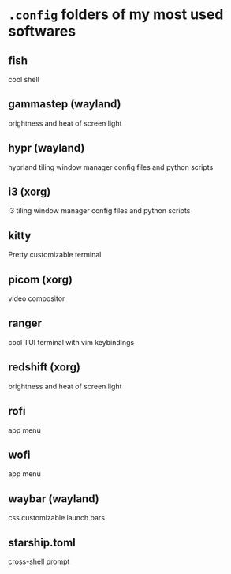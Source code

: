 # `.config` folders of my most used softwares
## fish
cool shell
## gammastep (wayland)
brightness and heat of screen light
## hypr (wayland)
hyprland tiling window manager config files and python scripts
## i3 (xorg)
i3 tiling window manager config files and python scripts
## kitty
Pretty customizable terminal
## picom (xorg)
video compositor
## ranger
cool TUI terminal with vim keybindings
## redshift (xorg)
brightness and heat of screen light
## rofi
app menu
## wofi
app menu
## waybar (wayland)
css customizable launch bars
## starship.toml
cross-shell prompt

